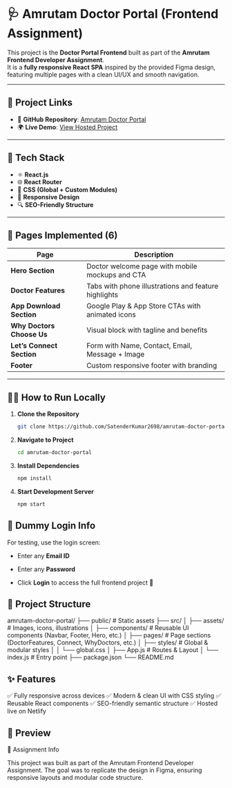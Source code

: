 # 🩺 Amrutam Doctor Portal (Frontend Assignment)

This project is the **Doctor Portal Frontend** built as part of the **Amrutam Frontend Developer Assignment**.  
It is a **fully responsive React SPA** inspired by the provided Figma design, featuring multiple pages with a clean UI/UX and smooth navigation.  

---

## 🔗 Project Links
- 📂 **GitHub Repository**: [Amrutam Doctor Portal](https://github.com/SatenderKumar2698/amrutam-doctor-portal)  
- 🌍 **Live Demo**: [View Hosted Project](https://beautiful-croissant-81fa0b.netlify.app)  

---

## 🚀 Tech Stack
- ⚛️ **React.js**
- 🌐 **React Router**
- 🎨 **CSS (Global + Custom Modules)**
- 📱 **Responsive Design**
- 🔍 **SEO-Friendly Structure**

---

## 📄 Pages Implemented (6)
| Page                      | Description |
|---------------------------|-------------|
| **Hero Section**          | Doctor welcome page with mobile mockups and CTA |
| **Doctor Features**       | Tabs with phone illustrations and feature highlights |
| **App Download Section**  | Google Play & App Store CTAs with animated icons |
| **Why Doctors Choose Us** | Visual block with tagline and benefits |
| **Let’s Connect Section** | Form with Name, Contact, Email, Message + Image |
| **Footer**                | Custom responsive footer with branding |

---

## 🧑‍💻 How to Run Locally
1. **Clone the Repository**
   ```bash
   git clone https://github.com/SatenderKumar2698/amrutam-doctor-portal.git
2. **Navigate to Project**
    ```bash
    cd amrutam-doctor-portal


3. **Install Dependencies**
    ```bash
    npm install


4. **Start Development Server**
    ```bash
    npm start

## 🔐 Dummy Login Info

For testing, use the login screen:

  - Enter any **Email ID**

  - Enter any **Password**

  - Click **Login** to access the full frontend project 🚀

## 📁 Project Structure

amrutam-doctor-portal/
├── public/              # Static assets
├── src/
│   ├── assets/          # Images, icons, illustrations
│   ├── components/      # Reusable UI components (Navbar, Footer, Hero, etc.)
│   ├── pages/           # Page sections (DoctorFeatures, Connect, WhyDoctors, etc.)
│   ├── styles/          # Global & modular styles
│   │   └── global.css
│   ├── App.js           # Routes & Layout
│   └── index.js         # Entry point
├── package.json
└── README.md

## ✨ Features

✅ Fully responsive across devices
✅ Modern & clean UI with CSS styling
✅ Reusable React components
✅ SEO-friendly semantic structure
✅ Hosted live on Netlify

## 📸 Preview

📌 Assignment Info

This project was built as part of the Amrutam Frontend Developer Assignment.
The goal was to replicate the design in Figma, ensuring responsive layouts and modular code structure.
